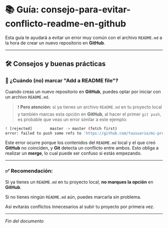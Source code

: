 # 📚 Guía: consejo-para-evitar-conflicto-readme-en-github

Esta guía te ayudará a evitar un error muy común con el archivo `README.md` a la hora de crear un nuevo repositorio en **GitHub**.

---

## 🛠️ Consejos y buenas prácticas

### 📄 ¿Cuándo (no) marcar "Add a README file"?

Cuando creas un nuevo repositorio en **GitHub**, puedes optar por iniciar con un archivo `README.md`.

> ❗ **Pero atención:** si ya tienes un archivo `README.md` en tu proyecto local y también marcas esta opción en **GitHub**, al hacer el primer `git push`, es probable que veas un error similar a este ejemplo:

```bash
! [rejected]        master -> master (fetch first)
error: failed to push some refs to 'https://github.com/tuusuario/mi-proyecto.git'
```

Este error ocurre porque los contenidos del `README.md` local y el que creó **GitHub** no coinciden, y **Git** detecta un conflicto entre ambos. Esto obliga a realizar un **merge**, lo cual puede ser confuso si estás empezando.

---

### ✅ Recomendación:

Si ya tienes un `README.md` en tu proyecto local, **no marques la opción** en **GitHub**.

Si no tienes ningún `README.md` aún, puedes marcarla sin problema.

Así evitarás conflictos innecesarios al subir tu proyecto por primera vez.

---

*Fin del documento*
